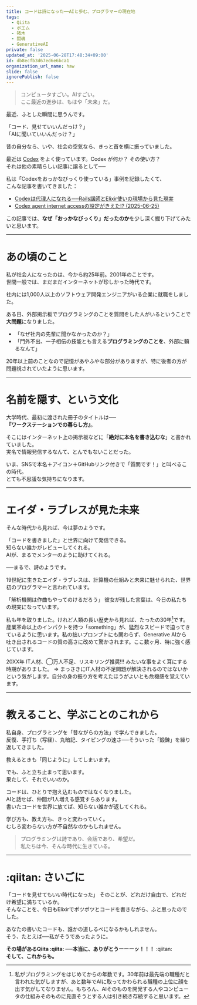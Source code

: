 ```yaml
---
title: コードは詩になった──AIと歩む、プログラマーの現在地
tags:
  - Qiita
  - ポエム
  - 猪木
  - 闘魂
  - GenerativeAI
private: false
updated_at: '2025-06-28T17:48:34+09:00'
id: db8ecfb3d67ed6e6bca1
organization_url_name: haw
slide: false
ignorePublish: false
---
```

> コンピュータすごい。AIすごい。  
> ここ最近の進歩は、もはや「未来」だ。

最近、ふとした瞬間に思うんです。

「コード、見せていいんだっけ？」  
「AIに聞いていいんだっけ？」

昔の自分なら、いや、社会の空気なら、きっと首を横に振っていました。  

最近は [Codex](https://platform.openai.com/docs/codex/overview) をよく使っています。Codex が何か？ その使い方？  
それは他の素晴らしい記事に譲るとして──

私は「Codexをおっかなびっくり使っている」事例を記録したくて、  
こんな記事を書いてきました：

- [Codexは代理人になれる──Rails講師とElixir使いの現場から見た現実](https://qiita.com/torifukukaiou/items/5108ce28bb5489ac1a56)
- [Codex agent internet accessの設定がきえた!? (2025-06-25)](https://qiita.com/torifukukaiou/items/c319a3f520c035d60037)

この記事では、**なぜ「おっかなびっくり」だったのか**を少し深く掘り下げてみたいと思います。

---

# あの頃のこと

私が社会人になったのは、今から約25年前。2001年のことです。  
世間一般では、まだまだインターネットが珍しかった時代です。  

社内には1,000人以上のソフトウェア開発エンジニアがいる企業に就職をしました。  

ある日、外部掲示板でプログラミングのことを質問をした人がいるということで**大問題**になりました。  

- 「なぜ社内の先輩に聞かなかったのか？」  
- 「門外不出、一子相伝の技能とも言える**プログラミングのことを**、外部に頼るなんて」

20年以上前のことなので記憶があやふやな部分がありますが、特に後者の方が問題視されていたように思います。


---

# 名前を隠す、という文化

大学時代、最初に渡された冊子のタイトルは──  
**『ワークステーションでの暮らし方』**。

そこにはインターネット上の掲示板などに「**絶対に本名を書き込むな**」と書かれていました。  
実名で情報発信するなんて、とんでもないことだった。

いま、SNSで本名＋アイコン＋GitHubリンク付きで「質問です！」と叫べるこの時代。  
とても不思議な気持ちになります。  



---

# エイダ・ラブレスが見た未来

そんな時代から見れば、今は夢のようです。  

「コードを書きました」と世界に向けて発信できる。  
知らない誰かがレビューしてくれる。  
AIが、まるでメンターのように助けてくれる。  

──まるで、詩のようです。  

19世紀に生きたエイダ・ラブレスは、計算機の仕組みと未来に魅せられた、世界初のプログラマーと言われています。  

「解析機関は作曲もやってのけるだろう」
彼女が残した言葉は、今日の私たちの現実になっています。

私も年を取りました。けれど人類の長い歴史から見れば、たったの30年[^1]です。産業革命以上のインパクトを持つ「something」が、猛烈なスピードで迫ってきているように思います。私の拙いプロンプトにも関わらず、Generative AIから吐き出されるコードの質の高さに改めて驚かされます。ここ数ヶ月、特に強く感じています。    
[^1]: 私がプログラミングをはじめてからの年数です。30年前は最先端の職種だと言われた気がしますが、あと数年でAIに取ってかわられる職種の上位に顔を出す気がしてなりません。もちろん、AIそのものを開発する人やコンピュータの仕組みそのものに見直そうとする人は引き続き存続すると思います。  

20XX年 IT人材、◯万人不足、リスキリング推奨!!! みたいな事をよく耳にする時期がありました。 => まっさきにIT人材の不足問題が解決されるのではないかという気がします。自分の身の振り方を考えたほうがよいとも危機感を覚えています。  

---

# 教えること、学ぶことのこれから

私自身、プログラミングを「昔ながらの方法」で学んできました。  
反復、手打ち（写経）、丸暗記、タイピングの速さ──そういった「鍛錬」を繰り返してきました。

教えるときも「同じように」してしまいます。  

でも、ふと立ち止まって思います。  
果たして、それでいいのか。  

コードは、ひとりで抱え込むものではなくなりました。  
AIと話せば、仲間が1人増える感覚すらあります。  
書いたコードを世界に放てば、知らない誰かが返してくれる。  

学び方も、教え方も、きっと変わっていく。  
むしろ変わらない方が不自然なのかもしれません。  


> プログラミングは詩であり、会話であり、希望だ。  
> 私たちは今、そんな時代に生きている。  


---

# :qiitan: さいごに

「コードを見せてもいい時代になった」
そのことが、どれだけ自由で、どれだけ希望に満ちているか。  
そんなことを、今日もElixirでポツポツとコードを書きながら、ふと思ったのでした。  

あなたの書いたコードも、誰かの道しるべになるかもしれません。  
そう、たとえば──私がそうであったように。  

**その場があるQiita :qiita: ──本当に、ありがとうーーーッ！！！** :qiitan:   
**そして、これからも。**
